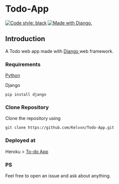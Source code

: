 # Todo-App

[![Code style: black](https://img.shields.io/badge/code%20style-black-000000.svg)](https://github.com/psf/black)
<a href="http://www.djangoproject.com/"><img src="https://www.djangoproject.com/m/img/badges/djangomade124x25.gif" border="0" alt="Made with Django." title="Made with Django."/></a>

<h2> Introduction </h2>
A Todo web app made with <a href="djangoproject.com"> Django </a> web framework.

<h3> Requirements </h3>
<a href="python.org"> Python </a>

Django
```
pip install django
```

<h3> Clone Repository </h3>
Clone the repository using

```
git clone https://github.com/Kelvxn/Todo-App.git
```

<h3> Deployed at </h3>
Heroku >  <a href="https://klvn-todo.herokuapp.com"> To-do App </a>

<h3> PS </h3>
Feel free to open an issue and ask about anything.
